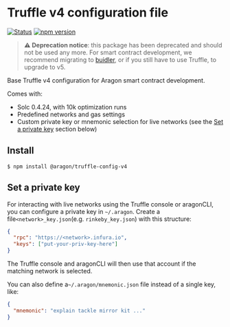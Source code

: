 # Truffle v4 configuration file

[![Status](https://img.shields.io/badge/stability-deprecated-lightgrey.svg?style=flat-square)](https://nodejs.org/api/documentation.html#documentation_stability_index)
[![npm version](https://img.shields.io/npm/v/@aragon/truffle-config-v4.svg?style=flat-square&color=lightgrey)](https://npmjs.org/package/@aragon/truffle-config-v4)

> **⚠️  Deprecation notice**: this package has been deprecated and should not be used any more. For smart contract development, we recommend migrating to [buidler](https://buidler.dev/), or if you still have to use Truffle, to upgrade to v5.

Base Truffle v4 configuration for Aragon smart contract development.

Comes with:

- Solc 0.4.24, with 10k optimization runs
- Predefined networks and gas settings
- Custom private key or mnemonic selection for live networks (see the [Set a private key](#set-a-private-key) section below)

## Install

```
$ npm install @aragon/truffle-config-v4
```

## Set a private key

For interacting with live networks using the Truffle console or aragonCLI, you can configure a private key in `~/.aragon`. Create a file`<network>_key.json`(e.g. `rinkeby_key.json`) with this structure:

```json
{
  "rpc": "https://<network>.infura.io",
  "keys": ["put-your-priv-key-here"]
}
```

The Truffle console and aragonCLI will then use that account if the matching network is selected.

You can also define a`~/.aragon/mnemonic.json` file instead of a single key, like:

```json
{
  "mnemonic": "explain tackle mirror kit ..."
}
```
